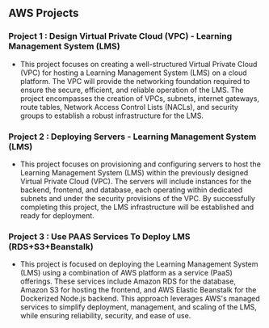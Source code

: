 ## AWS Projects 

### Project 1 : Design Virtual Private Cloud (VPC) - Learning Management System (LMS) 

- This project focuses on creating a well-structured Virtual Private Cloud (VPC) for hosting a Learning Management System (LMS) on a cloud platform. The VPC will provide the networking foundation required to ensure the secure, efficient, and reliable operation of the LMS. The project encompasses the creation of VPCs, subnets, internet gateways, route tables, Network Access Control Lists (NACLs), and security groups to establish a robust infrastructure for the LMS.

### Project 2 : Deploying Servers - Learning Management System (LMS)

- This project focuses on provisioning and configuring servers to host the Learning Management System (LMS) within the previously designed Virtual Private Cloud (VPC). The servers will include instances for the backend, frontend, and database, each operating within dedicated subnets and under the security provisions of the VPC. By successfully completing this project, the LMS infrastructure will be established and ready for deployment.

### Project 3 : Use PAAS Services To Deploy LMS (RDS+S3+Beanstalk)

- This project is focused on deploying the Learning Management System (LMS) using a combination of AWS platform as a service (PaaS) offerings. These services include Amazon RDS for the database, Amazon S3 for hosting the frontend, and AWS Elastic Beanstalk for the Dockerized Node.js backend. This approach leverages AWS's managed services to simplify deployment, management, and scaling of the LMS, while ensuring reliability, security, and ease of use.
